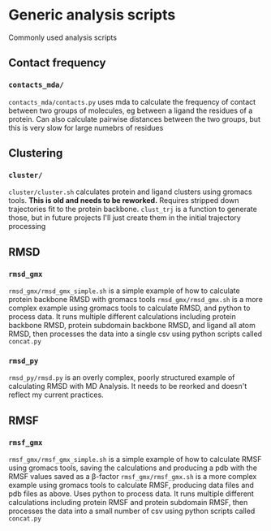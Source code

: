 # Generic analysis scripts

Commonly used analysis scripts

## Contact frequency

### `contacts_mda/`

`contacts_mda/contacts.py` uses mda to calculate the frequency of contact between two groups of molecules, eg between a ligand the residues of a protein.  Can also calculate pairwise distances between the two groups, but this is very slow for large numebrs of residues

## Clustering

### `cluster/`

`cluster/cluster.sh` calculates protein and ligand clusters using gromacs tools.  **This is old and needs to be reworked.**  Requires stripped down trajectories fit to the protein backbone. `clust_trj` is a function to generate those, but in future projects I'll just create them in the initial trajectory processing

## RMSD

### `rmsd_gmx`

`rmsd_gmx/rmsd_gmx_simple.sh` is a simple example of how to calculate protein backbone RMSD with gromacs tools
`rmsd_gmx/rmsd_gmx.sh` is a more complex example using gromacs tools to calculate RMSD, and python to process data.  It runs multiple different calculations including protein backbone RMSD, protein subdomain backbone RMSD, and ligand all atom RMSD, then processes the data into a single csv using python scripts called `concat.py`

### `rmsd_py`

`rmsd_py/rmsd.py` is an overly complex, poorly structured example of calculating RMSD with MD Analysis.  It needs to be reorked and doesn't reflect my current practices.

## RMSF

### `rmsf_gmx`

`rmsf_gmx/rmsf_gmx_simple.sh` is a simple example of how to calculate RMSF using gromacs tools, saving the calculations and producing a pdb with the RMSF values saved as a β-factor
`rmsf_gmx/rmsf_gmx.sh` is a more complex example using gromacs tools to calculate RMSF, producing data files and pdb files as above.  Uses python to process data.  It runs multiple different calculations including protein RMSF and protein subdomain RMSF, then processes the data into a small number of csv using python scripts called `concat.py`
